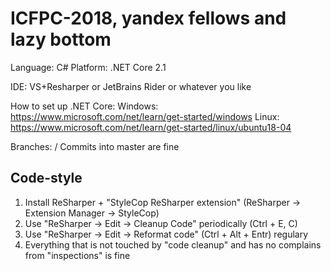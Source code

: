 ICFPC-2018, yandex fellows and lazy bottom
==========================================

Language: C#
Platform: .NET Core 2.1

IDE: VS+Resharper or JetBrains Rider or whatever you like

How to set up .NET Core:
Windows: https://www.microsoft.com/net/learn/get-started/windows
Linux: https://www.microsoft.com/net/learn/get-started/linux/ubuntu18-04

Branches: <login>/<feature>
Commits into master are fine

Code-style
----------
1. Install ReSharper + "StyleCop ReSharper extension" (ReSharper -> Extension Manager -> StyleCop)
2. Use "ReSharper -> Edit -> Cleanup Code" periodically (Ctrl + E, C)
3. Use "ReSharper -> Edit -> Reformat code" (Ctrl + Alt + Entr) regulary
4. Everything that is not touched by "code cleanup" and has no complains from "inspections" is fine

